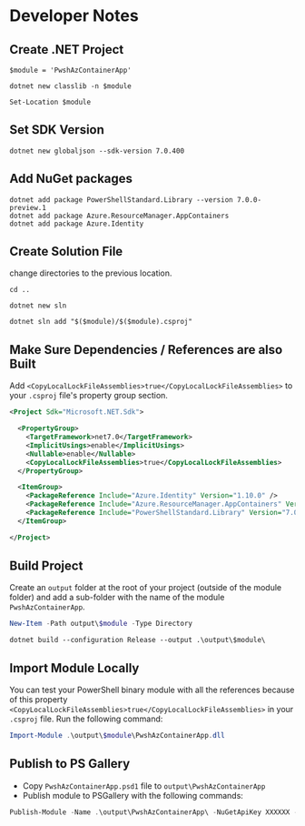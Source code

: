 # Developer Notes

## Create .NET Project

```
$module = 'PwshAzContainerApp'

dotnet new classlib -n $module

Set-Location $module
```

## Set SDK Version

```
dotnet new globaljson --sdk-version 7.0.400
```

## Add NuGet packages

```
dotnet add package PowerShellStandard.Library --version 7.0.0-preview.1
dotnet add package Azure.ResourceManager.AppContainers
dotnet add package Azure.Identity
```

## Create Solution File

change directories to the previous location.

```
cd ..

dotnet new sln

dotnet sln add "$($module)/$($module).csproj"
```

## Make Sure Dependencies / References are also Built

Add `<CopyLocalLockFileAssemblies>true</CopyLocalLockFileAssemblies>` to your `.csproj` file's property group section.

```xml
<Project Sdk="Microsoft.NET.Sdk">

  <PropertyGroup>
    <TargetFramework>net7.0</TargetFramework>
    <ImplicitUsings>enable</ImplicitUsings>
    <Nullable>enable</Nullable>
    <CopyLocalLockFileAssemblies>true</CopyLocalLockFileAssemblies>
  </PropertyGroup>

  <ItemGroup>
    <PackageReference Include="Azure.Identity" Version="1.10.0" />
    <PackageReference Include="Azure.ResourceManager.AppContainers" Version="1.1.0" />
    <PackageReference Include="PowerShellStandard.Library" Version="7.0.0-preview.1" />
  </ItemGroup>

</Project>

```

## Build Project

Create an `output` folder at the root of your project (outside of the module folder) and add a sub-folder with the name of the module `PwshAzContainerApp`.

```powershell
New-Item -Path output\$module -Type Directory
```

```
dotnet build --configuration Release --output .\output\$module\
```

## Import Module Locally

You can test your PowerShell binary module with all the references because of this property `<CopyLocalLockFileAssemblies>true</CopyLocalLockFileAssemblies>` in your `.csproj` file. Run the following command:

```powershell
Import-Module .\output\$module\PwshAzContainerApp.dll
```

## Publish to PS Gallery

* Copy `PwshAzContainerApp.psd1` file to `output\PwshAzContainerApp`
* Publish module to PSGallery with the following commands:

```powershell
Publish-Module -Name .\output\PwshAzContainerApp\ -NuGetApiKey XXXXXX -verbose -Debug
```